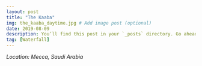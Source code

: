 ```yaml
---
layout: post
title: "The Kaaba"
img: the_kaaba_daytime.jpg # Add image post (optional)
date: 2019-08-09
description: You’ll find this post in your `_posts` directory. Go ahead and edit it and re-build the site to see your changes. # Add post description (optional)
tag: [Waterfall]
---
```

*Location: Mecca, Saudi Arabia*

